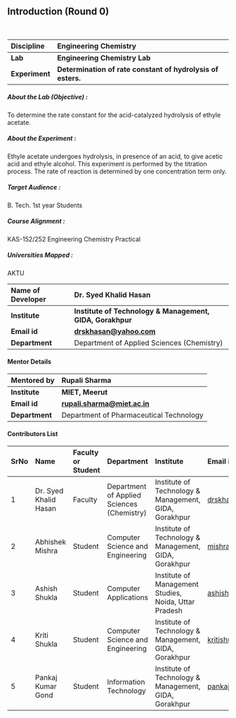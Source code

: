 ## Introduction (Round 0)
<br>

<b>Discipline | <b>Engineering Chemistry
:--|:--|
<b> Lab | <b>  Engineering Chemistry Lab
<b> Experiment|     <b> Determination of rate constant of hydrolysis of esters.

<h5> About the Lab (Objective) : </h5>

To determine the rate constant for the acid-catalyzed hydrolysis of ethyle acetate.

<h5> About the Experiment : </h5>

Ethyle acetate undergoes hydrolysis, in presence of an acid, to give acetic acid and ethyle alcohol. This experiment is performed by the titration process. The rate of reaction is determined by one concentration term only.

<h5> Target Audience : </h5>

B. Tech. 1st year Students

<h5> Course Alignment : </h5>

KAS-152/252 Engineering Chemistry Practical

<h5> Universities Mapped : </h5>

AKTU

<b>Name of Developer | <b> Dr. Syed Khalid Hasan
:--|:--|
<b> Institute | <b> Institute of Technology & Management, GIDA, Gorakhpur
<b> Email id|     <b> drskhasan@yahoo.com
<b> Department | Department of Applied Sciences (Chemistry)

#### Mentor Details
<b>Mentored by | <b> Rupali Sharma
:--|:--|
<b> Institute | <b> MIET,  Meerut
<b> Email id|     <b> rupali.sharma@miet.ac.in
<b> Department | Department of Pharmaceutical Technology

#### Contributors List

SrNo | Name | Faculty or Student | Department| Institute | Email id
:--|:--|:--|:--|:--|:--|
1 | Dr. Syed Khalid Hasan | Faculty | Department of Applied Sciences (Chemistry) | Institute of Technology & Management, GIDA, Gorakhpur | drskhasan@yahoo.com
2 | Abhishek Mishra | Student | Computer Science and Engineering | Institute of Technology & Management, GIDA, Gorakhpur |mishraabhi8924@gmail.com
3 | Ashish Shukla | Student | Computer Applications| Institute of Management Studies, Noida, Uttar Pradesh | ashishgkp22@yahoo.com
4 | Kriti Shukla | Student | Computer Science and Engineering | Institute of Technology & Management, GIDA, Gorakhpur | kritishukla2019@gmail.com
5 | Pankaj Kumar Gond | Student | Information Technology | Institute of Technology & Management, GIDA, Gorakhpur | pankajkumargond79@gmail.com


<br> </b>
